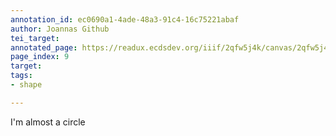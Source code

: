 ```yaml
---
annotation_id: ec0690a1-4ade-48a3-91c4-16c75221abaf
author: Joannas Github
tei_target: 
annotated_page: https://readux.ecdsdev.org/iiif/2qfw5j4k/canvas/2qfw5j4k_00000010.jpg
page_index: 9
target: 
tags:
- shape

---
```

<p>I'm almost a circle</p>
<p>&nbsp;</p>